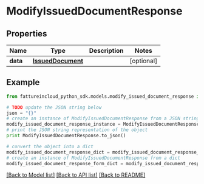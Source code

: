 # ModifyIssuedDocumentResponse


## Properties

Name | Type | Description | Notes
------------ | ------------- | ------------- | -------------
**data** | [**IssuedDocument**](IssuedDocument.md) |  | [optional] 

## Example

```python
from fattureincloud_python_sdk.models.modify_issued_document_response import ModifyIssuedDocumentResponse

# TODO update the JSON string below
json = "{}"
# create an instance of ModifyIssuedDocumentResponse from a JSON string
modify_issued_document_response_instance = ModifyIssuedDocumentResponse.from_json(json)
# print the JSON string representation of the object
print ModifyIssuedDocumentResponse.to_json()

# convert the object into a dict
modify_issued_document_response_dict = modify_issued_document_response_instance.to_dict()
# create an instance of ModifyIssuedDocumentResponse from a dict
modify_issued_document_response_form_dict = modify_issued_document_response.from_dict(modify_issued_document_response_dict)
```
[[Back to Model list]](../README.md#documentation-for-models) [[Back to API list]](../README.md#documentation-for-api-endpoints) [[Back to README]](../README.md)


